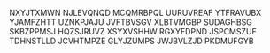 NXYJTXMWN
NJLEVQNQD
MCQMRBPQL
UURUVREAF
YTFRAVUBX
YJAMFZHTT
UZNKPJAJU
JVFTBVSGV
XLBTVMGBP
SUDAGHBSG
SKBZPPMSJ
HQZSJRUVZ
XSYXVSHHW
RGXYFDPND
JSPCMSZUF
TDHNSTLLD
JCVHTMPZE
GLYJZUMPS
JWJBVLZJD
PKDMUFGYB
